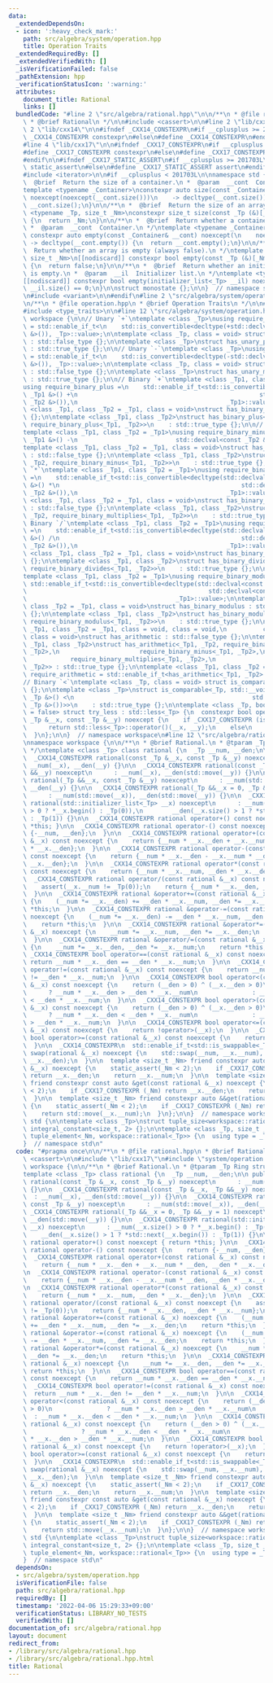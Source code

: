 ```yaml
---
data:
  _extendedDependsOn:
  - icon: ':heavy_check_mark:'
    path: src/algebra/system/operation.hpp
    title: Operation Traits
  _extendedRequiredBy: []
  _extendedVerifiedWith: []
  _isVerificationFailed: false
  _pathExtension: hpp
  _verificationStatusIcon: ':warning:'
  attributes:
    document_title: Rational
    links: []
  bundledCode: "#line 2 \"src/algebra/rational.hpp\"\n\n/**\n * @file rational.hpp\n\
    \ * @brief Rational\n */\n\n#include <cassert>\n\n#line 2 \"lib/cxx17\"\n\n#line\
    \ 2 \"lib/cxx14\"\n\n#ifndef _CXX14_CONSTEXPR\n#if __cplusplus >= 201402L\n#define\
    \ _CXX14_CONSTEXPR constexpr\n#else\n#define _CXX14_CONSTEXPR\n#endif\n#endif\n\
    #line 4 \"lib/cxx17\"\n\n#ifndef _CXX17_CONSTEXPR\n#if __cplusplus >= 201703L\n\
    #define _CXX17_CONSTEXPR constexpr\n#else\n#define _CXX17_CONSTEXPR\n#endif\n\
    #endif\n\n#ifndef _CXX17_STATIC_ASSERT\n#if __cplusplus >= 201703L\n#define _CXX17_STATIC_ASSERT\
    \ static_assert\n#else\n#define _CXX17_STATIC_ASSERT assert\n#endif\n#endif\n\n\
    #include <iterator>\n\n#if __cplusplus < 201703L\n\nnamespace std {\n\n/**\n *\
    \  @brief  Return the size of a container.\n *  @param  __cont  Container.\n */\n\
    template <typename _Container>\nconstexpr auto size(const _Container& __cont)\
    \ noexcept(noexcept(__cont.size()))\n    -> decltype(__cont.size()) {\n  return\
    \ __cont.size();\n}\n\n/**\n *  @brief  Return the size of an array.\n */\ntemplate\
    \ <typename _Tp, size_t _Nm>\nconstexpr size_t size(const _Tp (&)[_Nm]) noexcept\
    \ {\n  return _Nm;\n}\n\n/**\n *  @brief  Return whether a container is empty.\n\
    \ *  @param  __cont  Container.\n */\ntemplate <typename _Container>\n[[nodiscard]]\
    \ constexpr auto empty(const _Container& __cont) noexcept(\n    noexcept(__cont.empty()))\
    \ -> decltype(__cont.empty()) {\n  return __cont.empty();\n}\n\n/**\n *  @brief\
    \  Return whether an array is empty (always false).\n */\ntemplate <typename _Tp,\
    \ size_t _Nm>\n[[nodiscard]] constexpr bool empty(const _Tp (&)[_Nm]) noexcept\
    \ {\n  return false;\n}\n\n/**\n *  @brief  Return whether an initializer_list\
    \ is empty.\n *  @param  __il  Initializer list.\n */\ntemplate <typename _Tp>\n\
    [[nodiscard]] constexpr bool empty(initializer_list<_Tp> __il) noexcept {\n  return\
    \ __il.size() == 0;\n}\n\nstruct monostate {};\n\n}  // namespace std\n\n#else\n\
    \n#include <variant>\n\n#endif\n#line 2 \"src/algebra/system/operation.hpp\"\n\
    \n/**\n * @file operation.hpp\n * @brief Operation Traits\n */\n\n#include <functional>\n\
    #include <type_traits>\n\n#line 12 \"src/algebra/system/operation.hpp\"\n\nnamespace\
    \ workspace {\n\n// Unary `+`\ntemplate <class _Tp>\nusing require_unary_plus\
    \ = std::enable_if_t<\n    std::is_convertible<decltype(+std::declval<const _Tp\
    \ &>()), _Tp>::value>;\n\ntemplate <class _Tp, class = void> struct has_unary_plus\
    \ : std::false_type {};\n\ntemplate <class _Tp>\nstruct has_unary_plus<_Tp, require_unary_plus<_Tp>>\
    \ : std::true_type {};\n\n// Unary `-`\ntemplate <class _Tp>\nusing require_unary_minus\
    \ = std::enable_if_t<\n    std::is_convertible<decltype(-std::declval<const _Tp\
    \ &>()), _Tp>::value>;\n\ntemplate <class _Tp, class = void> struct has_unary_minus\
    \ : std::false_type {};\n\ntemplate <class _Tp>\nstruct has_unary_minus<_Tp, require_unary_minus<_Tp>>\
    \ : std::true_type {};\n\n// Binary `+`\ntemplate <class _Tp1, class _Tp2 = _Tp1>\n\
    using require_binary_plus =\n    std::enable_if_t<std::is_convertible<decltype(std::declval<const\
    \ _Tp1 &>() +\n                                                  std::declval<const\
    \ _Tp2 &>()),\n                                         _Tp1>::value>;\n\ntemplate\
    \ <class _Tp1, class _Tp2 = _Tp1, class = void>\nstruct has_binary_plus : std::false_type\
    \ {};\n\ntemplate <class _Tp1, class _Tp2>\nstruct has_binary_plus<_Tp1, _Tp2,\
    \ require_binary_plus<_Tp1, _Tp2>>\n    : std::true_type {};\n\n// Binary `-`\n\
    template <class _Tp1, class _Tp2 = _Tp1>\nusing require_binary_minus =\n    std::__void_t<decltype(std::declval<const\
    \ _Tp1 &>() -\n                           std::declval<const _Tp2 &>())>;\n\n\
    template <class _Tp1, class _Tp2 = _Tp1, class = void>\nstruct has_binary_minus\
    \ : std::false_type {};\n\ntemplate <class _Tp1, class _Tp2>\nstruct has_binary_minus<_Tp1,\
    \ _Tp2, require_binary_minus<_Tp1, _Tp2>>\n    : std::true_type {};\n\n// Binary\
    \ `*`\ntemplate <class _Tp1, class _Tp2 = _Tp1>\nusing require_binary_multiplies\
    \ =\n    std::enable_if_t<std::is_convertible<decltype(std::declval<const _Tp1\
    \ &>() *\n                                                  std::declval<const\
    \ _Tp2 &>()),\n                                         _Tp1>::value>;\n\ntemplate\
    \ <class _Tp1, class _Tp2 = _Tp1, class = void>\nstruct has_binary_multiplies\
    \ : std::false_type {};\n\ntemplate <class _Tp1, class _Tp2>\nstruct has_binary_multiplies<_Tp1,\
    \ _Tp2, require_binary_multiplies<_Tp1, _Tp2>>\n    : std::true_type {};\n\n//\
    \ Binary `/`\ntemplate <class _Tp1, class _Tp2 = _Tp1>\nusing require_binary_divides\
    \ =\n    std::enable_if_t<std::is_convertible<decltype(std::declval<const _Tp1\
    \ &>() /\n                                                  std::declval<const\
    \ _Tp2 &>()),\n                                         _Tp1>::value>;\n\ntemplate\
    \ <class _Tp1, class _Tp2 = _Tp1, class = void>\nstruct has_binary_divides : std::false_type\
    \ {};\n\ntemplate <class _Tp1, class _Tp2>\nstruct has_binary_divides<_Tp1, _Tp2,\
    \ require_binary_divides<_Tp1, _Tp2>>\n    : std::true_type {};\n\n// Binary `%`\n\
    template <class _Tp1, class _Tp2 = _Tp1>\nusing require_binary_modulus =\n   \
    \ std::enable_if_t<std::is_convertible<decltype(std::declval<const _Tp1 &>() %\n\
    \                                                  std::declval<const _Tp2 &>()),\n\
    \                                         _Tp1>::value>;\n\ntemplate <class _Tp1,\
    \ class _Tp2 = _Tp1, class = void>\nstruct has_binary_modulus : std::false_type\
    \ {};\n\ntemplate <class _Tp1, class _Tp2>\nstruct has_binary_modulus<_Tp1, _Tp2,\
    \ require_binary_modulus<_Tp1, _Tp2>>\n    : std::true_type {};\n\ntemplate <class\
    \ _Tp1, class _Tp2 = _Tp1, class = void, class = void,\n          class = void,\
    \ class = void>\nstruct has_arithmetic : std::false_type {};\n\ntemplate <class\
    \ _Tp1, class _Tp2>\nstruct has_arithmetic<_Tp1, _Tp2, require_binary_plus<_Tp1,\
    \ _Tp2>,\n                      require_binary_minus<_Tp1, _Tp2>,\n          \
    \            require_binary_multiplies<_Tp1, _Tp2>,\n                      require_binary_divides<_Tp1,\
    \ _Tp2>> : std::true_type {};\n\ntemplate <class _Tp1, class _Tp2 = _Tp1>\nusing\
    \ require_arithmetic = std::enable_if_t<has_arithmetic<_Tp1, _Tp2>::value>;\n\n\
    // Binary `<`\ntemplate <class _Tp, class = void> struct is_comparable : std::false_type\
    \ {};\n\ntemplate <class _Tp>\nstruct is_comparable<_Tp, std::__void_t<decltype(std::declval<const\
    \ _Tp &>() <\n                                                 std::declval<const\
    \ _Tp &>())>>\n    : std::true_type {};\n\ntemplate <class _Tp, bool _Default\
    \ = false> struct try_less : std::less<_Tp> {\n  constexpr bool operator()(const\
    \ _Tp &__x, const _Tp &__y) noexcept {\n    if _CXX17_CONSTEXPR (is_comparable<_Tp>::value)\n\
    \      return std::less<_Tp>::operator()(__x, __y);\n    else\n      return _Default;\n\
    \  }\n};\n\n}  // namespace workspace\n#line 12 \"src/algebra/rational.hpp\"\n\
    \nnamespace workspace {\n\n/**\n * @brief Rational.\n * @tparam _Tp Ring structure\n\
    \ */\ntemplate <class _Tp> class rational {\n  _Tp __num, __den;\n\n public:\n\
    \  _CXX14_CONSTEXPR rational(const _Tp &__x, const _Tp &__y) noexcept\n      :\
    \ __num(__x), __den(__y) {}\n\n  _CXX14_CONSTEXPR rational(const _Tp &__x, _Tp\
    \ &&__y) noexcept\n      : __num(__x), __den(std::move(__y)) {}\n\n  _CXX14_CONSTEXPR\
    \ rational(_Tp &&__x, const _Tp &__y) noexcept\n      : __num(std::move(__x)),\
    \ __den(__y) {}\n\n  _CXX14_CONSTEXPR rational(_Tp &&__x = 0, _Tp &&__y = 1) noexcept\n\
    \      : __num(std::move(__x)), __den(std::move(__y)) {}\n\n  _CXX14_CONSTEXPR\
    \ rational(std::initializer_list<_Tp> __x) noexcept\n      : __num(__x.size()\
    \ > 0 ? *__x.begin() : _Tp(0)),\n        __den(__x.size() > 1 ? *std::next(__x.begin())\
    \ : _Tp(1)) {}\n\n  _CXX14_CONSTEXPR rational operator+() const noexcept { return\
    \ *this; }\n\n  _CXX14_CONSTEXPR rational operator-() const noexcept {\n    return\
    \ {-__num, __den};\n  }\n\n  _CXX14_CONSTEXPR rational operator+(const rational\
    \ &__x) const noexcept {\n    return {__num * __x.__den + __x.__num * __den, __den\
    \ * __x.__den};\n  }\n\n  _CXX14_CONSTEXPR rational operator-(const rational &__x)\
    \ const noexcept {\n    return {__num * __x.__den - __x.__num * __den, __den *\
    \ __x.__den};\n  }\n\n  _CXX14_CONSTEXPR rational operator*(const rational &__x)\
    \ const noexcept {\n    return {__num * __x.__num, __den * __x.__den};\n  }\n\n\
    \  _CXX14_CONSTEXPR rational operator/(const rational &__x) const noexcept {\n\
    \    assert(__x.__num != _Tp(0));\n    return {__num * __x.__den, __den * __x.__num};\n\
    \  }\n\n  _CXX14_CONSTEXPR rational &operator+=(const rational &__x) noexcept\
    \ {\n    (__num *= __x.__den) += __den * __x.__num, __den *= __x.__den;\n    return\
    \ *this;\n  }\n\n  _CXX14_CONSTEXPR rational &operator-=(const rational &__x)\
    \ noexcept {\n    (__num *= __x.__den) -= __den * __x.__num, __den *= __x.__den;\n\
    \    return *this;\n  }\n\n  _CXX14_CONSTEXPR rational &operator*=(const rational\
    \ &__x) noexcept {\n    __num *= __x.__num, __den *= __x.__den;\n    return *this;\n\
    \  }\n\n  _CXX14_CONSTEXPR rational &operator/=(const rational &__x) noexcept\
    \ {\n    __num *= __x.__den, __den *= __x.__num;\n    return *this;\n  }\n\n \
    \ _CXX14_CONSTEXPR bool operator==(const rational &__x) const noexcept {\n   \
    \ return __num * __x.__den == __den * __x.__num;\n  }\n\n  _CXX14_CONSTEXPR bool\
    \ operator!=(const rational &__x) const noexcept {\n    return __num * __x.__den\
    \ != __den * __x.__num;\n  }\n\n  _CXX14_CONSTEXPR bool operator<(const rational\
    \ &__x) const noexcept {\n    return (__den > 0) ^ (__x.__den > 0)\n         \
    \      ? __num * __x.__den > __den * __x.__num\n               : __num * __x.__den\
    \ < __den * __x.__num;\n  }\n\n  _CXX14_CONSTEXPR bool operator>(const rational\
    \ &__x) const noexcept {\n    return (__den > 0) ^ (__x.__den > 0)\n         \
    \      ? __num * __x.__den < __den * __x.__num\n               : __num * __x.__den\
    \ > __den * __x.__num;\n  }\n\n  _CXX14_CONSTEXPR bool operator<=(const rational\
    \ &__x) const noexcept {\n    return !operator>(__x);\n  }\n\n  _CXX14_CONSTEXPR\
    \ bool operator>=(const rational &__x) const noexcept {\n    return !operator<(__x);\n\
    \  }\n\n  _CXX14_CONSTEXPR\n  std::enable_if_t<std::is_swappable<_Tp>::value>\
    \ swap(rational &__x) noexcept {\n    std::swap(__num, __x.__num), std::swap(__den,\
    \ __x.__den);\n  }\n\n  template <size_t _Nm> friend constexpr auto &get(rational\
    \ &__x) noexcept {\n    static_assert(_Nm < 2);\n    if _CXX17_CONSTEXPR (_Nm)\
    \ return __x.__den;\n    return __x.__num;\n  }\n\n  template <size_t _Nm>\n \
    \ friend constexpr const auto &get(const rational &__x) noexcept {\n    static_assert(_Nm\
    \ < 2);\n    if _CXX17_CONSTEXPR (_Nm) return __x.__den;\n    return __x.__num;\n\
    \  }\n\n  template <size_t _Nm> friend constexpr auto &&get(rational &&__x) noexcept\
    \ {\n    static_assert(_Nm < 2);\n    if _CXX17_CONSTEXPR (_Nm) return std::move(__x.__den);\n\
    \    return std::move(__x.__num);\n  }\n};\n\n}  // namespace workspace\n\nnamespace\
    \ std {\n\ntemplate <class _Tp>\nstruct tuple_size<workspace::rational<_Tp>> :\
    \ integral_constant<size_t, 2> {};\n\ntemplate <class _Tp, size_t _Nm>\nstruct\
    \ tuple_element<_Nm, workspace::rational<_Tp>> {\n  using type = _Tp;\n};\n\n\
    }  // namespace std\n"
  code: "#pragma once\n\n/**\n * @file rational.hpp\n * @brief Rational\n */\n\n#include\
    \ <cassert>\n\n#include \"lib/cxx17\"\n#include \"system/operation.hpp\"\n\nnamespace\
    \ workspace {\n\n/**\n * @brief Rational.\n * @tparam _Tp Ring structure\n */\n\
    template <class _Tp> class rational {\n  _Tp __num, __den;\n\n public:\n  _CXX14_CONSTEXPR\
    \ rational(const _Tp &__x, const _Tp &__y) noexcept\n      : __num(__x), __den(__y)\
    \ {}\n\n  _CXX14_CONSTEXPR rational(const _Tp &__x, _Tp &&__y) noexcept\n    \
    \  : __num(__x), __den(std::move(__y)) {}\n\n  _CXX14_CONSTEXPR rational(_Tp &&__x,\
    \ const _Tp &__y) noexcept\n      : __num(std::move(__x)), __den(__y) {}\n\n \
    \ _CXX14_CONSTEXPR rational(_Tp &&__x = 0, _Tp &&__y = 1) noexcept\n      : __num(std::move(__x)),\
    \ __den(std::move(__y)) {}\n\n  _CXX14_CONSTEXPR rational(std::initializer_list<_Tp>\
    \ __x) noexcept\n      : __num(__x.size() > 0 ? *__x.begin() : _Tp(0)),\n    \
    \    __den(__x.size() > 1 ? *std::next(__x.begin()) : _Tp(1)) {}\n\n  _CXX14_CONSTEXPR\
    \ rational operator+() const noexcept { return *this; }\n\n  _CXX14_CONSTEXPR\
    \ rational operator-() const noexcept {\n    return {-__num, __den};\n  }\n\n\
    \  _CXX14_CONSTEXPR rational operator+(const rational &__x) const noexcept {\n\
    \    return {__num * __x.__den + __x.__num * __den, __den * __x.__den};\n  }\n\
    \n  _CXX14_CONSTEXPR rational operator-(const rational &__x) const noexcept {\n\
    \    return {__num * __x.__den - __x.__num * __den, __den * __x.__den};\n  }\n\
    \n  _CXX14_CONSTEXPR rational operator*(const rational &__x) const noexcept {\n\
    \    return {__num * __x.__num, __den * __x.__den};\n  }\n\n  _CXX14_CONSTEXPR\
    \ rational operator/(const rational &__x) const noexcept {\n    assert(__x.__num\
    \ != _Tp(0));\n    return {__num * __x.__den, __den * __x.__num};\n  }\n\n  _CXX14_CONSTEXPR\
    \ rational &operator+=(const rational &__x) noexcept {\n    (__num *= __x.__den)\
    \ += __den * __x.__num, __den *= __x.__den;\n    return *this;\n  }\n\n  _CXX14_CONSTEXPR\
    \ rational &operator-=(const rational &__x) noexcept {\n    (__num *= __x.__den)\
    \ -= __den * __x.__num, __den *= __x.__den;\n    return *this;\n  }\n\n  _CXX14_CONSTEXPR\
    \ rational &operator*=(const rational &__x) noexcept {\n    __num *= __x.__num,\
    \ __den *= __x.__den;\n    return *this;\n  }\n\n  _CXX14_CONSTEXPR rational &operator/=(const\
    \ rational &__x) noexcept {\n    __num *= __x.__den, __den *= __x.__num;\n   \
    \ return *this;\n  }\n\n  _CXX14_CONSTEXPR bool operator==(const rational &__x)\
    \ const noexcept {\n    return __num * __x.__den == __den * __x.__num;\n  }\n\n\
    \  _CXX14_CONSTEXPR bool operator!=(const rational &__x) const noexcept {\n  \
    \  return __num * __x.__den != __den * __x.__num;\n  }\n\n  _CXX14_CONSTEXPR bool\
    \ operator<(const rational &__x) const noexcept {\n    return (__den > 0) ^ (__x.__den\
    \ > 0)\n               ? __num * __x.__den > __den * __x.__num\n             \
    \  : __num * __x.__den < __den * __x.__num;\n  }\n\n  _CXX14_CONSTEXPR bool operator>(const\
    \ rational &__x) const noexcept {\n    return (__den > 0) ^ (__x.__den > 0)\n\
    \               ? __num * __x.__den < __den * __x.__num\n               : __num\
    \ * __x.__den > __den * __x.__num;\n  }\n\n  _CXX14_CONSTEXPR bool operator<=(const\
    \ rational &__x) const noexcept {\n    return !operator>(__x);\n  }\n\n  _CXX14_CONSTEXPR\
    \ bool operator>=(const rational &__x) const noexcept {\n    return !operator<(__x);\n\
    \  }\n\n  _CXX14_CONSTEXPR\n  std::enable_if_t<std::is_swappable<_Tp>::value>\
    \ swap(rational &__x) noexcept {\n    std::swap(__num, __x.__num), std::swap(__den,\
    \ __x.__den);\n  }\n\n  template <size_t _Nm> friend constexpr auto &get(rational\
    \ &__x) noexcept {\n    static_assert(_Nm < 2);\n    if _CXX17_CONSTEXPR (_Nm)\
    \ return __x.__den;\n    return __x.__num;\n  }\n\n  template <size_t _Nm>\n \
    \ friend constexpr const auto &get(const rational &__x) noexcept {\n    static_assert(_Nm\
    \ < 2);\n    if _CXX17_CONSTEXPR (_Nm) return __x.__den;\n    return __x.__num;\n\
    \  }\n\n  template <size_t _Nm> friend constexpr auto &&get(rational &&__x) noexcept\
    \ {\n    static_assert(_Nm < 2);\n    if _CXX17_CONSTEXPR (_Nm) return std::move(__x.__den);\n\
    \    return std::move(__x.__num);\n  }\n};\n\n}  // namespace workspace\n\nnamespace\
    \ std {\n\ntemplate <class _Tp>\nstruct tuple_size<workspace::rational<_Tp>> :\
    \ integral_constant<size_t, 2> {};\n\ntemplate <class _Tp, size_t _Nm>\nstruct\
    \ tuple_element<_Nm, workspace::rational<_Tp>> {\n  using type = _Tp;\n};\n\n\
    }  // namespace std\n"
  dependsOn:
  - src/algebra/system/operation.hpp
  isVerificationFile: false
  path: src/algebra/rational.hpp
  requiredBy: []
  timestamp: '2022-04-06 15:29:33+09:00'
  verificationStatus: LIBRARY_NO_TESTS
  verifiedWith: []
documentation_of: src/algebra/rational.hpp
layout: document
redirect_from:
- /library/src/algebra/rational.hpp
- /library/src/algebra/rational.hpp.html
title: Rational
---
```

